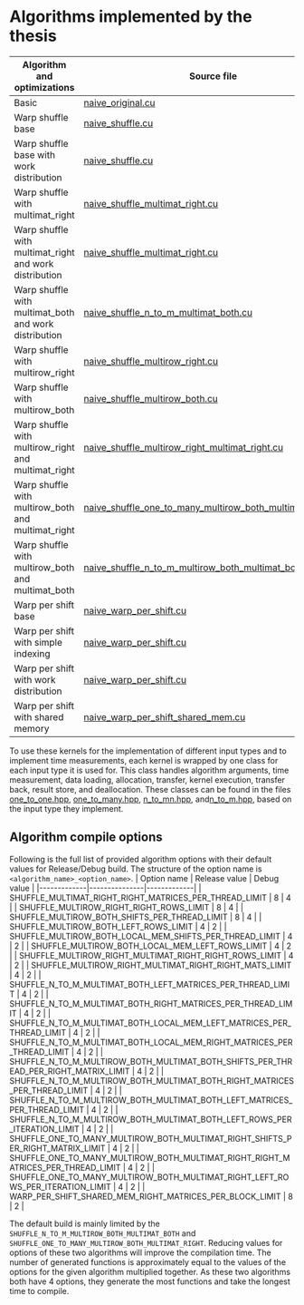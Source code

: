 # Algorithms implemented by the thesis

| Algorithm and optimizations | Source file | Kernel name |
| --------------------------- | ----------- | ----------- |
| Basic | [naive_original.cu](./naive_original.cu) | `cross_corr_naive_original` |
| Warp shuffle base | [naive_shuffle.cu](./naive_shuffle.cu) | `ccn_shuffle`|
| Warp shuffle base with work distribution | [naive_shuffle.cu](./naive_shuffle.cu) | `ccn_shuffle_work_distribution` |
| Warp shuffle with multimat_right | [naive_shuffle_multimat_right.cu](./naive_shuffle_multimat_right.cu) | `ccn_shuffle_multimat_right` |
| Warp shuffle with multimat_right and work distribution | [naive_shuffle_multimat_right.cu](./naive_shuffle_multimat_right.cu) | `ccn_shuffle_multimat_right_work_distribution` |
| Warp shuffle with multimat_both and work distribution| [naive_shuffle_n_to_m_multimat_both.cu](./naive_shuffle_n_to_m_multimat_both.cu) | `ccn_shuffle_n_to_m_multimat_both_work_distribution` |
| Warp shuffle with multirow_right | [naive_shuffle_multirow_right.cu](./naive_shuffle_multirow_right.cu) | `ccn_shuffle_multirow_right` |
| Warp shuffle with multirow_both | [naive_shuffle_multirow_both.cu](./naive_shuffle_multirow_both.cu) | `ccn_shuffle_multirow_both` |
| Warp shuffle with multirow_right and multimat_right | [naive_shuffle_multirow_right_multimat_right.cu](./naive_shuffle_multirow_right_multimat_right.cu) | `ccn_shuffle_multirow_right_multimat_right` |
| Warp shuffle with multirow_both and multimat_right | [naive_shuffle_one_to_many_multirow_both_multimat_right.cu](./naive_shuffle_one_to_many_multirow_both_multimat_right.cu) | `ccn_shuffle_one_to_many_multirow_both_multimat_right` |
| Warp shuffle with multirow_both and multimat_both | [naive_shuffle_n_to_m_multirow_both_multimat_both.cu](./naive_shuffle_n_to_m_multirow_both_multimat_both.cu) | `ccn_n_to_m_shuffle_multirow_both_multimat_both` |
| Warp per shift base | [naive_warp_per_shift.cu](./naive_warp_per_shift.cu) | `ccn_warp_per_shift` |
| Warp per shift with simple indexing | [naive_warp_per_shift.cu](./naive_warp_per_shift.cu) | `ccn_warp_per_shift_simple_indexing` |
| Warp per shift with work distribution | [naive_warp_per_shift.cu](./naive_warp_per_shift.cu) | `ccn_warp_per_shift_work_distribution` |
| Warp per shift with shared memory | [naive_warp_per_shift_shared_mem.cu](./naive_warp_per_shift_shared_mem.cu) | `ccn_warp_per_shift_shared_mem` |

To use these kernels for the implementation of different input types and to implement time measurements, each kernel is wrapped by one class for each input type it is used for. This class handles algorithm arguments, time measurement, data loading, allocation, transfer, kernel execution, transfer back, result store, and deallocation. These classes can be found in the files [one_to_one.hpp](./one_to_one.hpp), [one_to_many.hpp](./one_to_many.hpp), [n_to_mn.hpp](./n_to_mn.hpp), and[n_to_m.hpp](./n_to_m.hpp), based on the input type they implement.

## Algorithm compile options

Following is the full list of provided algorithm options with their default values for Release/Debug build. The structure of the option name is `<algorithm_name>_<option_name>`.
| Option name | Release value | Debug value |
|-------------|---------------|-------------|
| SHUFFLE_MULTIMAT_RIGHT_RIGHT_MATRICES_PER_THREAD_LIMIT | 8 | 4 |
| SHUFFLE_MULTIROW_RIGHT_RIGHT_ROWS_LIMIT | 8 | 4 |
| SHUFFLE_MULTIROW_BOTH_SHIFTS_PER_THREAD_LIMIT | 8 | 4 |
| SHUFFLE_MULTIROW_BOTH_LEFT_ROWS_LIMIT | 4 | 2 |
| SHUFFLE_MULTIROW_BOTH_LOCAL_MEM_SHIFTS_PER_THREAD_LIMIT | 4 | 2 |
| SHUFFLE_MULTIROW_BOTH_LOCAL_MEM_LEFT_ROWS_LIMIT | 4 | 2 |
| SHUFFLE_MULTIROW_RIGHT_MULTIMAT_RIGHT_RIGHT_ROWS_LIMIT | 4 | 2 |
| SHUFFLE_MULTIROW_RIGHT_MULTIMAT_RIGHT_RIGHT_MATS_LIMIT | 4 | 2 |
| SHUFFLE_N_TO_M_MULTIMAT_BOTH_LEFT_MATRICES_PER_THREAD_LIMIT | 4 | 2 |
| SHUFFLE_N_TO_M_MULTIMAT_BOTH_RIGHT_MATRICES_PER_THREAD_LIMIT | 4 | 2 |
| SHUFFLE_N_TO_M_MULTIMAT_BOTH_LOCAL_MEM_LEFT_MATRICES_PER_THREAD_LIMIT | 4 | 2 |
| SHUFFLE_N_TO_M_MULTIMAT_BOTH_LOCAL_MEM_RIGHT_MATRICES_PER_THREAD_LIMIT | 4 | 2 |
| SHUFFLE_N_TO_M_MULTIROW_BOTH_MULTIMAT_BOTH_SHIFTS_PER_THREAD_PER_RIGHT_MATRIX_LIMIT | 4 | 2 |
| SHUFFLE_N_TO_M_MULTIROW_BOTH_MULTIMAT_BOTH_RIGHT_MATRICES_PER_THREAD_LIMIT | 4 | 2 |
| SHUFFLE_N_TO_M_MULTIROW_BOTH_MULTIMAT_BOTH_LEFT_MATRICES_PER_THREAD_LIMIT | 4 | 2 |
| SHUFFLE_N_TO_M_MULTIROW_BOTH_MULTIMAT_BOTH_LEFT_ROWS_PER_ITERATION_LIMIT | 4 | 2 |
| SHUFFLE_ONE_TO_MANY_MULTIROW_BOTH_MULTIMAT_RIGHT_SHIFTS_PER_RIGHT_MATRIX_LIMIT | 4 | 2 |
| SHUFFLE_ONE_TO_MANY_MULTIROW_BOTH_MULTIMAT_RIGHT_RIGHT_MATRICES_PER_THREAD_LIMIT | 4 | 2 |
| SHUFFLE_ONE_TO_MANY_MULTIROW_BOTH_MULTIMAT_RIGHT_LEFT_ROWS_PER_ITERATION_LIMIT | 4 | 2 |
| WARP_PER_SHIFT_SHARED_MEM_RIGHT_MATRICES_PER_BLOCK_LIMIT | 8 | 2 |

The default build is mainly limited by the `SHUFFLE_N_TO_M_MULTIROW_BOTH_MULTIMAT_BOTH` and `SHUFFLE_ONE_TO_MANY_MULTIROW_BOTH_MULTIMAT_RIGHT`. Reducing values for options of these two algorithms will improve the compilation time. The number of generated functions is approximately equal to the values of the options for the given algorithm multiplied together. As these two algorithms both have 4 options, they generate the most functions and take the longest time to compile.